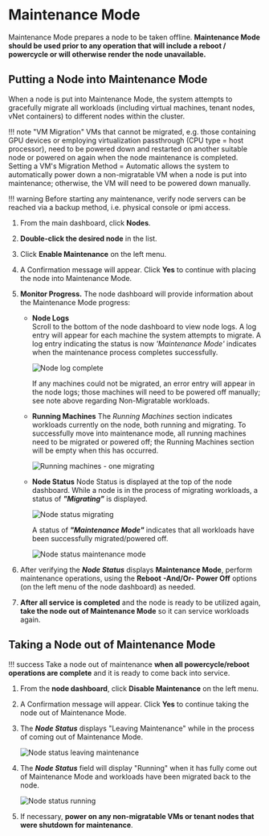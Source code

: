 # Maintenance Mode

Maintenance Mode prepares a node to be taken offline. **Maintenance Mode should be used prior to any operation that will include a reboot / powercycle or will otherwise render the node unavailable.**

## Putting a Node into Maintenance Mode

When a node is put into Maintenance Mode, the system attempts to gracefully migrate all workloads (including virtual machines, tenant nodes, vNet containers) to different nodes within the cluster.

!!! note "VM Migration"
    VMs that cannot be migrated, e.g. those containing GPU devices or employing virtualization passthrough (CPU type = host processor), need to be powered down and restarted on another suitable node or powered on again when the node maintenance is completed. Setting a VM's Migration Method = Automatic allows the system to automatically power down a non-migratable VM when a node is put into maintenance; otherwise, the VM will need to be powered down manually.

!!! warning
    Before starting any maintenance, verify node servers can be reached via a backup method, i.e. physical console or ipmi access.

1. From the main dashboard, click **Nodes**.
2. **Double-click the desired node** in the list.
3. Click **Enable Maintenance** on the left menu.
4. A Confirmation message will appear. Click **Yes** to continue with placing the node into Maintenance Mode.
5. **Monitor Progress.** The node dashboard will provide information about the Maintenance Mode progress:

    - **Node Logs**  
        Scroll to the bottom of the node dashboard to view node logs. A log entry will appear for each machine the system attempts to migrate. A log entry indicating the status is now *'Maintenance Mode'* indicates when the maintenance process completes successfully.

        ![Node log complete](/product-guide/screenshots/nodelogcomplete.png)

        If any machines could not be migrated, an error entry will appear in the node logs; those machines will need to be powered off manually; see note above regarding Non-Migratable workloads.

    - **Running Machines**
        The *Running Machines* section indicates workloads currently on the node, both running and migrating. To successfully move into maintenance mode, all running machines need to be migrated or powered off; the Running Machines section will be empty when this has occurred.

        ![Running machines - one migrating](/product-guide/screenshots/runningmachines-onemigrating.png)

    - **Node Status**
        Node Status is displayed at the top of the node dashboard. While a node is in the process of migrating workloads, a status of ***"Migrating"*** is displayed.

        ![Node status migrating](/product-guide/screenshots/nodestatusmigrating.png)

        A status of ***"Maintenance Mode"*** indicates that all workloads have been successfully migrated/powered off.

        ![Node status maintenance mode](/product-guide/screenshots/nodestatusmaintenancemode.png)

6. After verifying the ***Node Status*** displays **Maintenance Mode**, perform maintenance operations, using the **Reboot** **-And/Or-** **Power Off** options (on the left menu of the node dashboard) as needed.

7. **After all service is completed** and the node is ready to be utilized again, **take the node out of Maintenance Mode** so it can service workloads again.

## Taking a Node out of Maintenance Mode

!!! success
    Take a node out of maintenance **when all powercycle/reboot operations are complete** and it is ready to come back into service.

1. From the **node dashboard**, click **Disable Maintenance** on the left menu.
2. A Confirmation message will appear. Click **Yes** to continue taking the node out of Maintenance Mode.
3. The ***Node Status*** displays "Leaving Maintenance" while in the process of coming out of Maintenance Mode.

    ![Node status leaving maintenance](/product-guide/screenshots/nodestatusleavingmaint.png)

4. The ***Node Status*** field will display "Running" when it has fully come out of Maintenance Mode and workloads have been migrated back to the node.

    ![Node status running](/product-guide/screenshots/nodestatusrunning.png)

5. If necessary, **power on any non-migratable VMs or tenant nodes that were shutdown for maintenance**.
